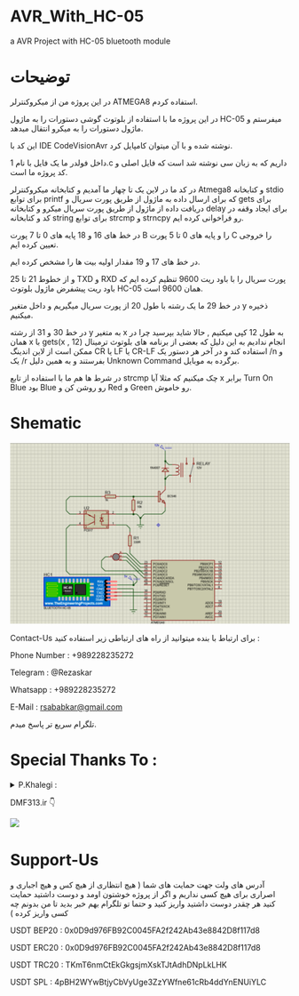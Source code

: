 # AVR_With_HC-05
a AVR Project with HC-05 bluetooth module

# توضیحات
در این پروژه من از میکروکنترلر ATMEGA8 استفاده کردم.

در این پروژه ما با استفاده از بلوتوث گوشی دستورات را به ماژول HC-05 میفرستم و ماژول دستورات را به میکرو انتقال میدهد.

این کد با IDE CodeVisionAvr نوشته شده و با آن میتوان کامپایل کرد.

داخل فولدر ما یک فایل با نام 1.c داریم که به زبان سی نوشته شد است که فایل اصلی و کد پروژه ما است.

در کد ما در لاین یک تا چهار ما آمدیم و کتابخانه میکروکنترلر Atmega8 و کتابخانه stdio برای توابع printf که برای ارسال داده به ماژول از طریق پورت سریال و gets برای دریافت داده از ماژول از طریق پورت سریال میکرو و کتابخانه delay برای ایجاد وقفه در کد و کتابخانه string برای توابع strcmp و strncpy رو فراخوانی کرده ایم.

در خط های 16 و 18 پایه های 0 تا 7 پورت B را و پایه های 0 تا 5 پورت C را خروجی تعیین کرده ایم.

در خط های 17 و 19 مقدار اولیه بیت ها را مشخص کرده ایم.

و از خطوط 21 تا 25 TXD و RXD پورت سریال را با باود ریت 9600 تنظیم کرده ایم که باود ریت پیشفرض ماژول بلوتوث HC-05 همان 9600 است.

در خط 29 ما یک رشته با طول 20 از پورت سریال میگیریم و داخل متغیر y ذخیره میکنیم.

در خط 30 و 31 از رشته y به متغیر x به طول 12 کپی میکنیم , حالا شاید بپرسید چرا در همان x با gets(x , 12) انجام ندادیم به این دلیل که بعضی از برنامه های بلوتوث ترمینال ممکن است از لاین اندینگ CR یا LF یا CR-LF استفاده کند و در آخر هر دستور یک /n و یک /r بفرستند و به همین دلیل Unknown Command برگرده به موبایل.

در شرط ها هم ما با استفاده از تابع strcmp چک میکنیم که مثلا آیا x برابر Turn On Blue بود Blue رو روشن کن و Red و Green رو خاموش.

# Shematic
<img src="https://github.com/Reza-Skar/AVR_With_HC-05/blob/main/images/Shematic.png?raw=true"/>

 Contact-Us
برای ارتباط با بنده میتوانید از راه های ارتباطی زیر استفاده کنید :

Phone Number : +989228235272

Telegram : @Rezaskar

Whatsapp : +989228235272

E-Mail : rsababkar@gmail.com

تلگرام سریع تر پاسخ میدم.


# Special Thanks To :

<details> 
  <summary>P.Khalegi :</summary>
   Telegram : @Parisa_Khaleghi
</details>

DMF313.ir 👇

[<img src="https://dmf313.ir/wp-content/uploads/2020/05/AdminAvatar.png" width="300"/>](https://dmf313.ir/)



# Support-Us
آدرس های ولت جهت حمایت های شما ( هیچ انتظاری از هیچ کس و هیچ اجباری و اصراری برای هیچ کسی نداریم و اگر از پروژه خوشتون اومد و دوست داشتید حمایت کنید هر چقدر دوست داشتید واریز کنید و حتما تو تلگرام بهم خبر بدید تا من بدونم چه کسی واریز کرده )

USDT BEP20 : 0x0D9d976FB92C0045FA2f242Ab43e8842D8f117d8

USDT ERC20 : 0x0D9d976FB92C0045FA2f242Ab43e8842D8f117d8

USDT TRC20 : TKmT6nmCtEkGkgsjmXskTJtAdhDNpLkLHK

USDT SPL : 4pBH2WYwBtjyCbVyUge3ZzYWfne61cRb4ddYnENUiYLC
